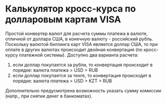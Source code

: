 # Калькулятор кросс-курса по долларовым картам VISA
Простой конвертер валют для расчета суммы платежа в валюте, отличной от доллара США, в конечную валюту - российский рубль. Поскольку валютой биллинга карт VISA является доллар США, то при оплате в других валютах происходит двойная конвертация (по кросс-курсу платежной системы). Доступно два варианта расчета:
1) если доллар покупается за рубли, то конвертация происходит в порядке: валюта платежа > USD > RUB
2) если доллар покупается за тенге, то конвертация происходит в порядке: валюта платежа > USD > KZT > RUB
  
Дополнительно предусмотрена возможность указать сумму комиссии (напр., при снятии денег в банкоматах).
